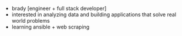 - brady [engineer + full stack developer]
- interested in analyzing data and building applications that solve real world problems
- learning ansible + web scraping
